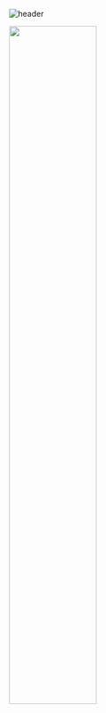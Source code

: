 ![header](https://capsule-render.vercel.app/api?type=waving&color=0:df6d74,100:c6a86f&height=300&section=header&text=Hello,%20I'm%20YunMi%20!&fontSize=80)


<a href="https://github.com/anuraghazra/github-readme-stats">
  <img src="https://github-readme-stats.vercel.app/api?username=JeongYunMi&show_icons=true&theme=onedark&hide_border=true&count_private=true" width=56% />
</a>

<!--
**JeongYunMi/JeongYunMi** is a ✨ _special_ ✨ repository because its `README.md` (this file) appears on your GitHub profile.

Here are some ideas to get you started:

- 🔭 I’m currently working on ...
- 🌱 I’m currently learning ...
- 👯 I’m looking to collaborate on ...
- 🤔 I’m looking for help with ...
- 💬 Ask me about ...
- 📫 How to reach me: ...
- 😄 Pronouns: ...
- ⚡ Fun fact: ...
-->
